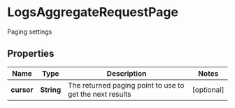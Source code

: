 # LogsAggregateRequestPage

Paging settings

## Properties

| Name       | Type       | Description                                              | Notes      |
| ---------- | ---------- | -------------------------------------------------------- | ---------- |
| **cursor** | **String** | The returned paging point to use to get the next results | [optional] |
